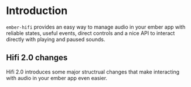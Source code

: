 # Introduction
`ember-hifi` provides an easy way to manage audio in your ember app with reliable states, useful events, direct controls and a nice API to interact directly with playing and paused sounds.
## Hifi 2.0 changes
Hifi 2.0 introduces some major structrual changes that make interacting with audio in your ember app even easier.

